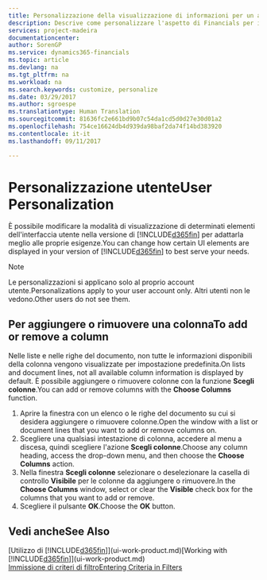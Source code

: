 ```yaml
---
title: Personalizzazione della visualizzazione di informazioni per un account utente | Documenti Microsoft
description: Descrive come personalizzare l'aspetto di Financials per il proprio account utente.
services: project-madeira
documentationcenter: 
author: SorenGP
ms.service: dynamics365-financials
ms.topic: article
ms.devlang: na
ms.tgt_pltfrm: na
ms.workload: na
ms.search.keywords: customize, personalize
ms.date: 03/29/2017
ms.author: sgroespe
ms.translationtype: Human Translation
ms.sourcegitcommit: 81636fc2e661bd9b07c54da1cd5d0d27e30d01a2
ms.openlocfilehash: 754ce16624db4d939da98baf2da74f14bd383920
ms.contentlocale: it-it
ms.lasthandoff: 09/11/2017

---
```

# <a name="user-personalization"></a><span data-ttu-id="1d110-103">Personalizzazione utente</span><span class="sxs-lookup"><span data-stu-id="1d110-103">User Personalization</span></span>
<span data-ttu-id="1d110-104">È possibile modificare la modalità di visualizzazione di determinati elementi dell'interfaccia utente nella versione di [!INCLUDE[d365fin](includes/d365fin_md.md)] per adattarla meglio alle proprie esigenze.</span><span class="sxs-lookup"><span data-stu-id="1d110-104">You can change how certain UI elements are displayed in your version of [!INCLUDE[d365fin](includes/d365fin_md.md)] to best serve your needs.</span></span>

> [!NOTE]  
>   <span data-ttu-id="1d110-105">Le personalizzazioni si applicano solo al proprio account utente.</span><span class="sxs-lookup"><span data-stu-id="1d110-105">Personalizations apply to your user account only.</span></span> <span data-ttu-id="1d110-106">Altri utenti non le vedono.</span><span class="sxs-lookup"><span data-stu-id="1d110-106">Other users do not see them.</span></span>

## <a name="to-add-or-remove-a-column"></a><span data-ttu-id="1d110-107">Per aggiungere o rimuovere una colonna</span><span class="sxs-lookup"><span data-stu-id="1d110-107">To add or remove a column</span></span>
<span data-ttu-id="1d110-108">Nelle liste e nelle righe del documento, non tutte le informazioni disponibili della colonna vengono visualizzate per impostazione predefinita.</span><span class="sxs-lookup"><span data-stu-id="1d110-108">On lists and document lines, not all available column information is displayed by default.</span></span> <span data-ttu-id="1d110-109">È possibile aggiungere o rimuovere colonne con la funzione **Scegli colonne**.</span><span class="sxs-lookup"><span data-stu-id="1d110-109">You can add or remove columns with the **Choose Columns** function.</span></span>

1. <span data-ttu-id="1d110-110">Aprire la finestra con un elenco o le righe del documento su cui si desidera aggiungere o rimuovere colonne.</span><span class="sxs-lookup"><span data-stu-id="1d110-110">Open the window with a list or document lines that you want to add or remove columns on.</span></span>
2. <span data-ttu-id="1d110-111">Scegliere una qualsiasi intestazione di colonna, accedere al menu a discesa, quindi scegliere l'azione **Scegli colonne**.</span><span class="sxs-lookup"><span data-stu-id="1d110-111">Choose any column heading, access the drop-down menu, and then choose the **Choose Columns** action.</span></span>
3. <span data-ttu-id="1d110-112">Nella finestra **Scegli colonne** selezionare o deselezionare la casella di controllo **Visibile** per le colonne da aggiungere o rimuovere.</span><span class="sxs-lookup"><span data-stu-id="1d110-112">In the **Choose Columns** window, select or clear the **Visible** check box for the columns that you want to add or remove.</span></span>
4. <span data-ttu-id="1d110-113">Scegliere il pulsante **OK**.</span><span class="sxs-lookup"><span data-stu-id="1d110-113">Choose the **OK** button.</span></span>

## <a name="see-also"></a><span data-ttu-id="1d110-114">Vedi anche</span><span class="sxs-lookup"><span data-stu-id="1d110-114">See Also</span></span>
<span data-ttu-id="1d110-115">[Utilizzo di [!INCLUDE[d365fin](includes/d365fin_md.md)]](ui-work-product.md)</span><span class="sxs-lookup"><span data-stu-id="1d110-115">[Working with [!INCLUDE[d365fin](includes/d365fin_md.md)]](ui-work-product.md)</span></span>  
[<span data-ttu-id="1d110-116">Immissione di criteri di filtro</span><span class="sxs-lookup"><span data-stu-id="1d110-116">Entering Criteria in Filters</span></span>](ui-enter-criteria-filters.md)

